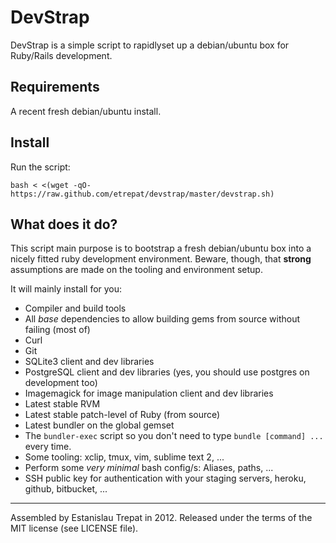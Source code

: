 # DevStrap

DevStrap is a simple script to rapidlyset up a debian/ubuntu box for Ruby/Rails
development.

## Requirements

A recent fresh debian/ubuntu install.

## Install

Run the script:

    bash < <(wget -qO- https://raw.github.com/etrepat/devstrap/master/devstrap.sh)

## What does it do?

This script main purpose is to bootstrap a fresh debian/ubuntu box into a nicely
fitted ruby development environment. Beware, though, that **strong** assumptions
are made on the tooling and environment setup.

It will mainly install for you:

* Compiler and build tools
* All *base* dependencies to allow building gems from source without failing (most of)
* Curl
* Git
* SQLite3 client and dev libraries
* PostgreSQL client and dev libraries (yes, you should use postgres on development too)
* Imagemagick for image manipulation client and dev libraries
* Latest stable RVM
* Latest stable patch-level of Ruby (from source)
* Latest bundler on the global gemset
* The `bundler-exec` script so you don't need to type `bundle [command] ...`
every time.
* Some tooling: xclip, tmux, vim, sublime text 2, ...
* Perform some *very minimal* bash config/s: Aliases, paths, ...
* SSH public key for authentication with your staging servers, heroku, github,
bitbucket, ...

---

Assembled by Estanislau Trepat in 2012. Released under the terms of the MIT
license (see LICENSE file).
